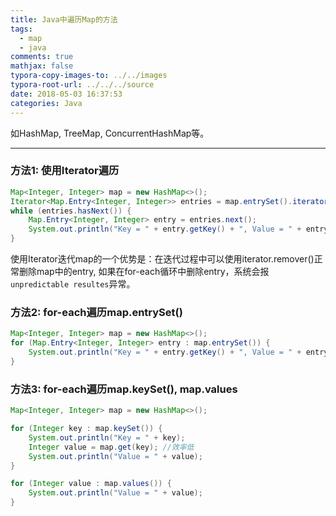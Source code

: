 ```yaml
---
title: Java中遍历Map的方法
tags:
  - map
  - java
comments: true
mathjax: false
typora-copy-images-to: ../../images
typora-root-url: ../../../source
date: 2018-05-03 16:37:53
categories: Java
---
```


如HashMap, TreeMap, ConcurrentHashMap等。

<!-- more -->

---

### 方法1: 使用Iterator遍历

```java
Map<Integer, Integer> map = new HashMap<>();
Iterator<Map.Entry<Integer, Integer>> entries = map.entrySet().iterator();
while (entries.hasNext()) {
    Map.Entry<Integer, Integer> entry = entries.next();
    System.out.println("Key = " + entry.getKey() + ", Value = " + entry.getValue());
}
```

使用Iterator迭代map的一个优势是：在迭代过程中可以使用iterator.remover()正常删除map中的entry, 如果在for-each循环中删除entry，系统会报`unpredictable resultes`异常。

### 方法2: for-each遍历map.entrySet()

```java
Map<Integer, Integer> map = new HashMap<>();
for (Map.Entry<Integer, Integer> entry : map.entrySet()) {
    System.out.println("Key = " + entry.getKey() + ", Value = " + entry.getValue());
}
```

### 方法3: for-each遍历map.keySet(), map.values

```java
Map<Integer, Integer> map = new HashMap<>();

for (Integer key : map.keySet()) {
    System.out.println("Key = " + key);
    Integer value = map.get(key); //效率低
    System.out.println("Value = " + value);
}

for (Integer value : map.values()) {
    System.out.println("Value = " + value);
}
```